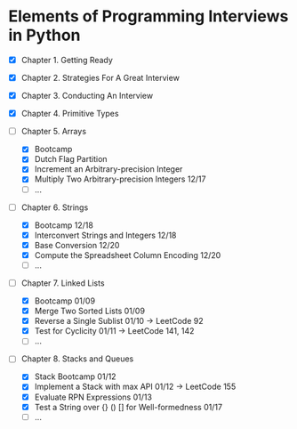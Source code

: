 # Elements of Programming Interviews in Python

- [x] Chapter 1. Getting Ready

- [x] Chapter 2. Strategies For A Great Interview

- [x] Chapter 3. Conducting An Interview

- [x] Chapter 4. Primitive Types

- [ ] Chapter 5. Arrays

  - [x] Bootcamp
  - [x] Dutch Flag Partition
  - [x] Increment an Arbitrary-precision Integer
  - [x] Multiply Two Arbitrary-precision Integers 12/17
  - [ ] ...

- [ ] Chapter 6. Strings

  - [x] Bootcamp 12/18
  - [x] Interconvert Strings and Integers 12/18
  - [x] Base Conversion 12/20
  - [x] Compute the Spreadsheet Column Encoding 12/20
  - [ ] ...

- [ ] Chapter 7. Linked Lists

  - [x] Bootcamp 01/09
  - [x] Merge Two Sorted Lists 01/09
  - [x] Reverse a Single Sublist 01/10 -> LeetCode 92
  - [x] Test for Cyclicity 01/11 -> LeetCode 141, 142
  - [ ] ...

- [ ] Chapter 8. Stacks and Queues

  - [x] Stack Bootcamp 01/12
  - [x] Implement a Stack with max API 01/12 -> LeetCode 155
  - [x] Evaluate RPN Expressions 01/13
  - [x] Test a String over {} () [] for Well-formedness 01/17
  - [ ] ...
